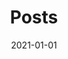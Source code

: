 ---
title: "Posts"
date: 2021-01-01
draft: false
summary: "Notes on different topics of cybersecurity and programming"
---